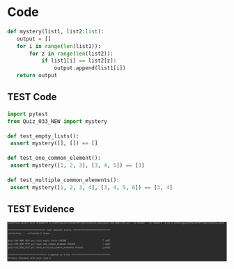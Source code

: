  # Code
 ```.py
 def mystery(list1, list2:list):
    output = []
    for i in range(len(list1)):
        for z in range(len(list2)):
            if list1[i] == list2[z]:
                output.append(list1[i])
    return output
```
 ## TEST Code
 ```.py
 import pytest
from Quiz_033_NEW import mystery

def test_empty_lists():
  assert mystery([], []) == []

def test_one_common_element():
  assert mystery([1, 2, 3], [3, 4, 5]) == [3]

def test_multiple_common_elements():
  assert mystery([1, 2, 3, 4], [3, 4, 5, 6]) == [3, 4]
 ```
## TEST Evidence
![](https://github.com/ZavenGaloyan/Unit_3_repo/blob/main/Quizzes/Quiz-033.jpg)
